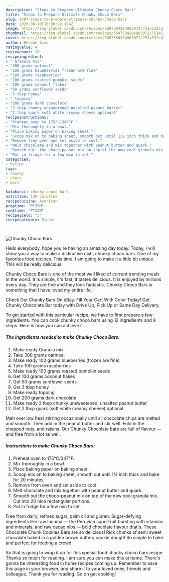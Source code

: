 ```yaml
---
description: "Steps to Prepare Ultimate Chunky Choco Bars"
title: "Steps to Prepare Ultimate Chunky Choco Bars"
slug: 1497-steps-to-prepare-ultimate-chunky-choco-bars
date: 2020-08-10T16:30:29.184Z
image: https://img-global.cpcdn.com/recipes/5607584284803072/751x532cq70/chunky-choco-bars-recipe-main-photo.jpg
thumbnail: https://img-global.cpcdn.com/recipes/5607584284803072/751x532cq70/chunky-choco-bars-recipe-main-photo.jpg
cover: https://img-global.cpcdn.com/recipes/5607584284803072/751x532cq70/chunky-choco-bars-recipe-main-photo.jpg
author: Herman Sims
ratingvalue: 4
reviewcount: 10
recipeingredient:
- " Granula mix"
- "300 grams oatmeal"
- "100 grams blueberries frozen are fine"
- "100 grams raspberries"
- "100 grams roasted pumpkin seeds"
- "100 grams coconut flakes"
- "50 grams sunflower seeds"
- "3 tbsp honey"
- " topping"
- "200 grams dark chocolate"
- "3 tbsp chunky unsweetened unsalted peanut butter"
- "2 tbsp quark soft white creamy cheese optional"
recipeinstructions:
- "Preheat oven to 175°C/347°F."
- "Mix thoroughly in a bowl."
- "Place baking paper on baking sheet."
- "Scoop mix on to baking sheet, smooth out until 1/2 inch thick and bake for 20 minutes."
- "Remove from oven and set aside to cool."
- "Melt chocolate and mix together with peanut butter and quark."
- "Smooth out  the choco-peanut mix on top of the now cool granula mix. Cut into 20 nice rectangular portions."
- "Put in fridge for a few min to set."
categories:
- Recipe
tags:
- chunky
- choco
- bars

katakunci: chunky choco bars 
nutrition: 130 calories
recipecuisine: American
preptime: "PT35M"
cooktime: "PT32M"
recipeyield: "3"
recipecategory: Dinner

---
```



![Chunky Choco Bars](https://img-global.cpcdn.com/recipes/5607584284803072/751x532cq70/chunky-choco-bars-recipe-main-photo.jpg)

Hello everybody, hope you're having an amazing day today. Today, I will show you a way to make a distinctive dish, chunky choco bars. One of my favorites food recipes. This time, I am going to make it a little bit unique. This will be really delicious.

Chunky Choco Bars is one of the most well liked of current trending meals in the world. It is simple, it's fast, it tastes delicious. It is enjoyed by millions every day. They are fine and they look fantastic. Chunky Choco Bars is something that I have loved my entire life.

Check Out Chunky Bars On eBay. Fill Your Cart With Color Today! Get Chunky Chocolate Bar today with Drive Up, Pick Up or Same Day Delivery.


To get started with this particular recipe, we have to first prepare a few ingredients. You can cook chunky choco bars using 12 ingredients and 8 steps. Here is how you can achieve it.

<!--inarticleads1-->

##### The ingredients needed to make Chunky Choco Bars:

1. Make ready  Granula mix
1. Take 300 grams oatmeal
1. Make ready 100 grams blueberries (frozen are fine)
1. Take 100 grams raspberries
1. Make ready 100 grams roasted pumpkin seeds
1. Get 100 grams coconut flakes
1. Get 50 grams sunflower seeds
1. Get 3 tbsp honey
1. Make ready  topping
1. Get 200 grams dark chocolate
1. Make ready 3 tbsp chunky unsweetened, unsalted peanut butter
1. Get 2 tbsp quark (soft white creamy cheese) optional


Melt over low heat stirring occasionally until all chocolate chips are melted and smooth. Then add in the peanut butter and stir well. Fold in the chopped nuts, and raisins. Our Chunky Chocolate bars are full of flavour — and free from a lot as well. 

<!--inarticleads2-->

##### Instructions to make Chunky Choco Bars:

1. Preheat oven to 175°C/347°F.
1. Mix thoroughly in a bowl.
1. Place baking paper on baking sheet.
1. Scoop mix on to baking sheet, smooth out until 1/2 inch thick and bake for 20 minutes.
1. Remove from oven and set aside to cool.
1. Melt chocolate and mix together with peanut butter and quark.
1. Smooth out  the choco-peanut mix on top of the now cool granula mix. Cut into 20 nice rectangular portions.
1. Put in fridge for a few min to set.


Free from dairy, refined sugar, palm oil and gluten. Sugar-defying ingredients like raw lucuma — the Peruvian superfruit bursting with vitamins and minerals, and raw cacao nibs — bold chocolate flavour that&#39;s. These Chocolate Chunk Cookies Bars are so delicious! Rick chunks of semi sweet chocolate baked in a golden brown buttery cookie dough! So simple to bake and perfect for feeding a crowd. 

So that is going to wrap it up for this special food chunky choco bars recipe. Thanks so much for reading. I am sure you can make this at home. There's gonna be interesting food in home recipes coming up. Remember to save this page in your browser, and share it to your loved ones, friends and colleague. Thank you for reading. Go on get cooking!
